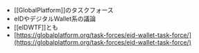 - [[GlobalPlatform]]のタスクフォース
- eIDやデジタルWallet系の議論
- [[eIDWTF]]とも
- [https://globalplatform.org/task-forces/eid-wallet-task-force/](https://globalplatform.org/task-forces/eid-wallet-task-force/)


